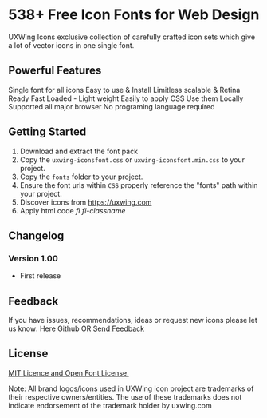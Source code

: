 # 538+ Free Icon Fonts for Web Design

UXWing Icons exclusive collection of carefully crafted icon sets which give a lot of vector icons in one single font.

## Powerful Features
Single font for all icons
Easy to use & Install
Limitless scalable & Retina Ready
Fast Loaded - Light weight
Easily to apply CSS
Use them Locally
Supported all major browser
No programing language required


## Getting Started
 1. Download and extract the font pack
 2. Copy the `uxwing-iconsfont.css` or `uxwing-iconsfont.min.css` to your project.
 3. Copy the `fonts` folder to your project.
 4. Ensure the font urls within `CSS` properly reference the "fonts" path within your project.
 5. Discover icons from https://uxwing.com
 6. Apply html code <i>fi fi-classname</i>

## Changelog
### Version 1.00
- First release


## Feedback
If you have issues, recommendations, ideas or request new icons please let us know:
Here Github OR [Send Feedback](https://uxwing.com/contact-us/)


## License
[MIT Licence and Open Font License.](https://uxwing.com/license/)

Note: All brand logos/icons used in UXWing icon project are trademarks of their respective owners/entities. The use of these trademarks does not indicate endorsement of the trademark holder by uxwing.com
